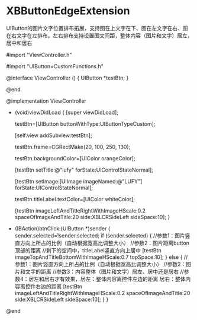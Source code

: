 # XBButtonEdgeExtension
UIButton的图片文字位置排布拓展，支持图在上文字在下、图在左文字在右、图在右文字在左排布。左右排布支持设置图文间距，整体内容（图片和文字）居左，居中和居右


#import "ViewController.h"

#import "UIButton+CustomFunctions.h"


@interface ViewController ()
{
    UIButton *testBtn;
}

@end

@implementation ViewController

- (void)viewDidLoad {
    [super viewDidLoad];
    
    testBtn=[UIButton buttonWithType:UIButtonTypeCustom];
    
    [self.view addSubview:testBtn];
    
    testBtn.frame=CGRectMake(20, 100, 250, 130);
    
    testBtn.backgroundColor=[UIColor orangeColor];
    
    [testBtn setTitle:@"lufy" forState:UIControlStateNormal];
    
    [testBtn setImage:[UIImage imageNamed:@"LUFY"] forState:UIControlStateNormal];
    
    testBtn.titleLabel.textColor=[UIColor whiteColor];
    
    [testBtn imageLeftAndTitleRightWithImageHScale:0.2 spaceOfImageAndTitle:20 side:XBLCRSideLeft sideSpace:10];
}

- (IBAction)btnClick:(UIButton *)sender {
    sender.selected=!sender.selected;
    if (sender.selected)
    {
        //参数1：图片竖直方向上所占的比例（自动根据宽高比调整大小）
        //参数2：图片距离button顶部的距离
        //剩下的空间中，titleLabel竖直方向上居中
        [testBtn imageTopAndTitleBottomWithImageHScale:0.7 topSpace:10];
    }
    else
    {
        //参数1：图片竖直方向上所占的比例（自动根据宽高比调整大小）
        //参数2：图片和文字的距离
        //参数3：内容整体（图片和文字）居左、居中还是居右
        //参数4：居左和居右才有效果，居左：整体内容离控件左边的距离   居右：整体内容离控件右边的距离
        [testBtn imageLeftAndTitleRightWithImageHScale:0.2 spaceOfImageAndTitle:20 side:XBLCRSideLeft sideSpace:10];
    }
}

@end
